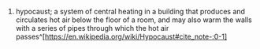 1. hypocaust; a system of central heating in a building that produces and circulates hot air below the floor of a room, and may also warm the walls with a series of pipes through which the hot air passes^[https://en.wikipedia.org/wiki/Hypocaust#cite_note-:0-1]